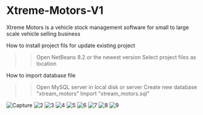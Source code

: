 # Xtreme-Motors-V1

Xtreme Motors is a vehicle stock management software for small to large scale vehicle selling business

How to install project fils for update existing project
>> Open NetBeans 8.2 or the newest version
>> Select project files as location

How to import database file
>> Open MySQL server in local disk or server
>> Create new database "xtream_motors"
>> Import "xtream_motors.sql"

![Capture](https://user-images.githubusercontent.com/73241057/159246447-1422f904-486b-45f1-b079-8e0995faf8c6.PNG)
![2](https://user-images.githubusercontent.com/73241057/159246479-7f526d34-bd59-470e-855d-f84df80b3b4a.PNG)
![3](https://user-images.githubusercontent.com/73241057/159246491-3374d2c1-d994-4fb8-b4ab-cc9772a03a1c.PNG)
![4](https://user-images.githubusercontent.com/73241057/159246496-86366a18-0782-417a-a44e-c332e59c6a56.PNG)
![5](https://user-images.githubusercontent.com/73241057/159246502-ef5f8ade-0f06-4439-a7f4-ac106a36558b.PNG)
![6](https://user-images.githubusercontent.com/73241057/159246503-87e9a1b0-9b04-460b-bc58-0cf044f0d766.PNG)
![7](https://user-images.githubusercontent.com/73241057/159246507-011cc551-6220-4bfd-8071-7cbe5ef17f02.PNG)
![8](https://user-images.githubusercontent.com/73241057/159246514-5f5c1c8b-a6c4-4ac9-a1af-c8a3c76e37e5.PNG)
![9](https://user-images.githubusercontent.com/73241057/159246518-916df891-03ea-4364-af89-165fcae90127.PNG)
